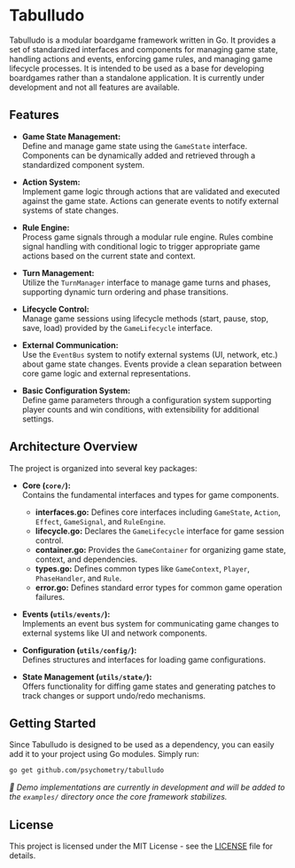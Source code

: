 # Tabulludo

Tabulludo is a modular boardgame framework written in Go. It provides a set of standardized interfaces and components for managing game state, handling actions and events, enforcing game rules, and managing game lifecycle processes. It is intended to be used as a base for developing boardgames rather than a standalone application. It is currently under development and not all features are available.

## Features

- **Game State Management:**  
  Define and manage game state using the `GameState` interface. Components can be dynamically added and retrieved through a standardized component system.

- **Action System:**  
  Implement game logic through actions that are validated and executed against the game state. Actions can generate events to notify external systems of state changes.

- **Rule Engine:**  
  Process game signals through a modular rule engine. Rules combine signal handling with conditional logic to trigger appropriate game actions based on the current state and context.

- **Turn Management:**  
  Utilize the `TurnManager` interface to manage game turns and phases, supporting dynamic turn ordering and phase transitions.

- **Lifecycle Control:**  
  Manage game sessions using lifecycle methods (start, pause, stop, save, load) provided by the `GameLifecycle` interface.

- **External Communication:**  
  Use the `EventBus` system to notify external systems (UI, network, etc.) about game state changes. Events provide a clean separation between core game logic and external representations.

- **Basic Configuration System:**  
  Define game parameters through a configuration system supporting player counts and win conditions, with extensibility for additional settings.

## Architecture Overview

The project is organized into several key packages:

- **Core (`core/`):**  
  Contains the fundamental interfaces and types for game components.
  - **interfaces.go:** Defines core interfaces including `GameState`, `Action`, `Effect`, `GameSignal`, and `RuleEngine`.
  - **lifecycle.go:** Declares the `GameLifecycle` interface for game session control.
  - **container.go:** Provides the `GameContainer` for organizing game state, context, and dependencies.
  - **types.go:** Defines common types like `GameContext`, `Player`, `PhaseHandler`, and `Rule`.
  - **error.go:** Defines standard error types for common game operation failures.

- **Events (`utils/events/`):**  
  Implements an event bus system for communicating game changes to external systems like UI and network components.

- **Configuration (`utils/config/`):**  
  Defines structures and interfaces for loading game configurations.

- **State Management (`utils/state/`):**  
  Offers functionality for diffing game states and generating patches to track changes or support undo/redo mechanisms.

## Getting Started

Since Tabulludo is designed to be used as a dependency, you can easily add it to your project using Go modules. Simply run:

```bash
go get github.com/psychometry/tabulludo
```

*🚧 Demo implementations are currently in development and will be added to the `examples/` directory once the core framework stabilizes.*

## License
This project is licensed under the MIT License - see the [LICENSE](LICENSE) file for details.
